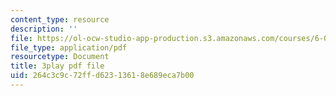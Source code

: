 ```yaml
---
content_type: resource
description: ''
file: https://ol-ocw-studio-app-production.s3.amazonaws.com/courses/6-00sc-introduction-to-computer-science-and-programming-spring-2011/264c3c9c72ffd62313618e689eca7b00_FBpe3xFvPrQ.pdf
file_type: application/pdf
resourcetype: Document
title: 3play pdf file
uid: 264c3c9c-72ff-d623-1361-8e689eca7b00
---
```

